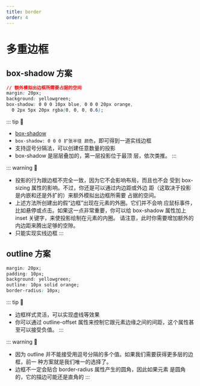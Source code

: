 ```yaml
---
title: border
order: 4
---
```


# 多重边框

## box-shadow 方案

```css
// 额外模拟出边框所需要占据的空间
margin: 20px;
background: yellowgreen;
box-shadow: 0 0 0 10px blue, 0 0 0 20px orange,
  0 2px 5px 20px rgba(0, 0, 0, 0.6);
```

  <DemoBlock  demo='css-border-multiple' />

::: tip 📝

- [box-shadow](https://developer.mozilla.org/zh-CN/docs/Web/CSS/box-shadow)
- `box-shadow: 0 0 0 扩张半径 颜色`，即可得到一道实线边框
- 支持逗号分隔法，可以创建任意数量的投影
- box-shadow 是层层叠加的，第一层投影位于最顶
  层，依次类推。
  :::

::: warning 📝

- 投影的行为跟边框不完全一致，因为它不会影响布局，而且也不会
  受到 box-sizing 属性的影响。不过，你还是可以通过内边距或外边
  距（这取决于投影是内嵌和还是外扩的）来额外模拟出边框所需要
  占据的空间。
- 上述方法所创建出的假“边框”出现在元素的外圈。它们并不会响
  应鼠标事件，比如悬停或点击。如果这一点非常重要，你可以给
  box-shadow 属性加上 inset 关键字，来使投影绘制在元素的内圈。
  请注意，此时你需要增加额外的内边距来腾出足够的空隙。
- 只能实现实线边框
  :::

## outline 方案

```css
margin: 20px;
padding: 10px;
background: yellowgreen;
outline: 10px solid orange;
border-radius: 10px;
```

  <DemoBlock  demo='css-border-outline' />

::: tip 📝

- 边框样式灵活，可以实现虚线等效果
- 你可以通过 outline-offset 属性来控制它跟元素边缘之间的间距，这个属性甚至可以接受负值。
  :::

::: warning 📝

- 因为 outline 并不能接受用逗号分隔的多个值。如果我们需要获得更多层的边框，前一
  种方案就是我们唯一的选择了。
- 边框不一定会贴合 border-radius 属性产生的圆角，因此如果元素
  是圆角的，它的描边可能还是直角的<DemoBlock  demo='css-border-outline1' />
  :::
